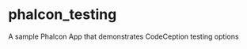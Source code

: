 phalcon_testing
===============

A sample Phalcon App that demonstrates CodeCeption testing options

